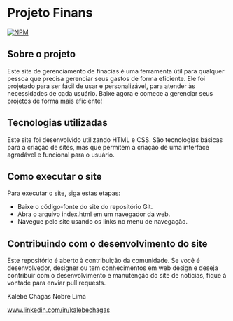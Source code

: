#  Projeto Finans
[![NPM](https://img.shields.io/npm/l/react)](https://github.com/kalebechagas/Projeto_Finans/blob/main/LICENSE)

## Sobre o projeto

Este site de gerenciamento de finacias é uma ferramenta útil para qualquer pessoa que precisa gerenciar seus gastos de forma eficiente. Ele foi projetado para ser fácil de usar e personalizável, para atender às necessidades de cada usuário. Baixe agora e comece a gerenciar seus projetos de forma mais eficiente!

## Tecnologias utilizadas
Este site foi desenvolvido utilizando HTML e CSS. São tecnologias básicas para a criação de sites, mas que permitem a criação de uma interface agradável e funcional para o usuário.

## Como executar o site
Para executar o site, siga estas etapas:

- Baixe o código-fonte do site do repositório Git.
- Abra o arquivo index.html em um navegador da web.
- Navegue pelo site usando os links no menu de navegação.

## Contribuindo com o desenvolvimento do site
Este repositório é aberto à contribuição da comunidade. Se você é desenvolvedor, designer ou tem conhecimentos em web design e deseja contribuir com o desenvolvimento e manutenção do site de notícias, fique à vontade para enviar pull requests.

Kalebe Chagas Nobre Lima

www.linkedin.com/in/kalebechagas
